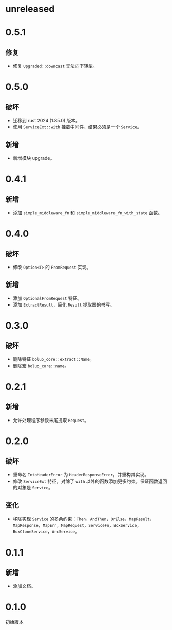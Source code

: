 # unreleased

# 0.5.1

## 修复

- 修复 `Upgraded::downcast` 无法向下转型。

# 0.5.0

## 破坏

- 迁移到 rust 2024 (1.85.0) 版本。
- 使用 `ServiceExt::with` 挂载中间件，结果必须是一个 `Service`。

## 新增

- 新增模块 upgrade。

# 0.4.1

## 新增

- 添加 `simple_middleware_fn` 和 `simple_middleware_fn_with_state` 函数。

# 0.4.0

## 破坏

- 修改 `Option<T>` 的 `FromRequest` 实现。

## 新增

- 添加 `OptionalFromRequest` 特征。
- 添加 `ExtractResult`，简化 `Result` 提取器的书写。

# 0.3.0

## 破坏

- 删除特征 `boluo_core::extract::Name`。
- 删除宏 `boluo_core::name`。

# 0.2.1

## 新增

- 允许处理程序参数末尾提取 `Request`。

# 0.2.0

## 破坏

- 重命名 `IntoHeaderError` 为 `HeaderResponseError`，并重构其实现。
- 修改 `ServiceExt` 特征，对除了 `with` 以外的函数添加更多约束，保证函数返回的对象是 `Service`。

## 变化

- 移除实现 `Service` 的多余约束：`Then`，`AndThen`，`OrElse`，`MapResult`，`MapResponse`，`MapErr`，`MapRequest`，`ServiceFn`，`BoxService`，`BoxCloneService`，`ArcService`。

# 0.1.1

## 新增

- 添加文档。

# 0.1.0

初始版本